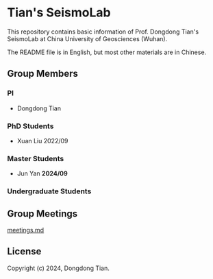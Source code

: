# Tian's SeismoLab

This repository contains basic information of Prof. Dongdong Tian's SeismoLab at
China University of Geosciences (Wuhan).

The README file is in English, but most other materials are in Chinese.

## Group Members

### PI

- Dongdong Tian

### PhD Students

- Xuan Liu 2022/09

### Master Students

- Jun Yan **2024/09**

### Undergraduate Students

## Group Meetings

[meetings.md](meetings.md)

## License

Copyright (c) 2024, Dongdong Tian.
